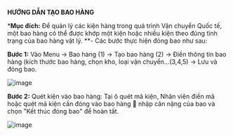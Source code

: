 
**HƯỚNG DẪN TẠO BAO HÀNG**

***Mục đích:** Để quản lý các kiện hàng trong quá trình Vận chuyển Quốc tế, một bao hàng có thể được khớp một kiện hoặc nhiều kiện theo đúng tình trạng của bao hàng vật lý.
**- Các bước thực hiện đóng bao như sau:

**Bước 1:** Vào Menu -> Bao hàng (1) -> Tạo bao hàng (2) -> Điền thông tin bao hàng (kích thước bao hàng, chọn kho, loại vận chuyển…(3,4,5) -> Lưu và đóng bao.
 
![image](https://user-images.githubusercontent.com/85599407/128135708-df73b57f-744a-4e26-b2a4-68ee3388cdc4.png)

**Bước 2:** Quét kiện vào bao hàng: Tại ô quét mã kiện, Nhân viên điền mã hoặc quét mã kiện cần đóng vào bao hàng  nhập cân nặng của bao và chọn "Kết thúc đóng bao" để hoàn tất.

 ![image](https://user-images.githubusercontent.com/85599407/128135723-b527df93-c8fb-4fe2-810d-994838cda2f1.png)
